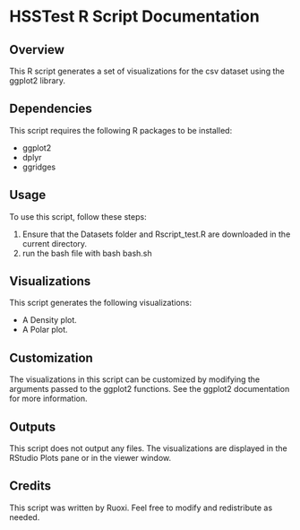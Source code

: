 # HSSTest R Script Documentation

## Overview
This R script generates a set of visualizations for the csv dataset using the ggplot2 library.

## Dependencies
This script requires the following R packages to be installed:
- ggplot2
- dplyr
- ggridges

## Usage
To use this script, follow these steps:
1. Ensure that the Datasets folder and Rscript_test.R are downloaded in the current directory.
2. run the bash file with bash bash.sh

## Visualizations
This script generates the following visualizations:
- A Density plot.
- A Polar plot.

## Customization
The visualizations in this script can be customized by modifying the arguments passed to the ggplot2 functions. See the ggplot2 documentation for more information.

## Outputs
This script does not output any files. The visualizations are displayed in the RStudio Plots pane or in the viewer window.

## Credits
This script was written by Ruoxi. Feel free to modify and redistribute as needed.

